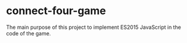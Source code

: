 # connect-four-game

The main purpose of this project to implement ES2015 JavaScript in the code of the game. 
